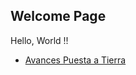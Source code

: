 ## Welcome Page

Hello, World !!
- [Avances Puesta a Tierra](https://mestepario.github.io/proyectos/)
